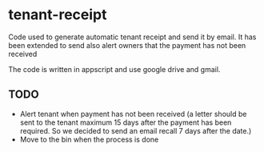 # tenant-receipt

Code used to generate automatic tenant receipt and send it by email.
It has been extended to send also alert owners that the payment has not been received

The code is written in appscript and use google drive and gmail.

## TODO

- Alert tenant when payment has not been received (a letter should be sent to the tenant maximum 15 days after the payment has been required. So we decided to send an email recall 7 days after the date.)
- Move to the bin when the process is done
